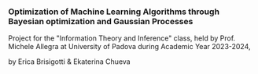 ### Optimization of Machine Learning Algorithms through Bayesian optimization and Gaussian Processes

Project for the "Information Theory and Inference" class, held by Prof. Michele Allegra at University of Padova during Academic Year 2023-2024,

by Erica Brisigotti & Ekaterina Chueva
